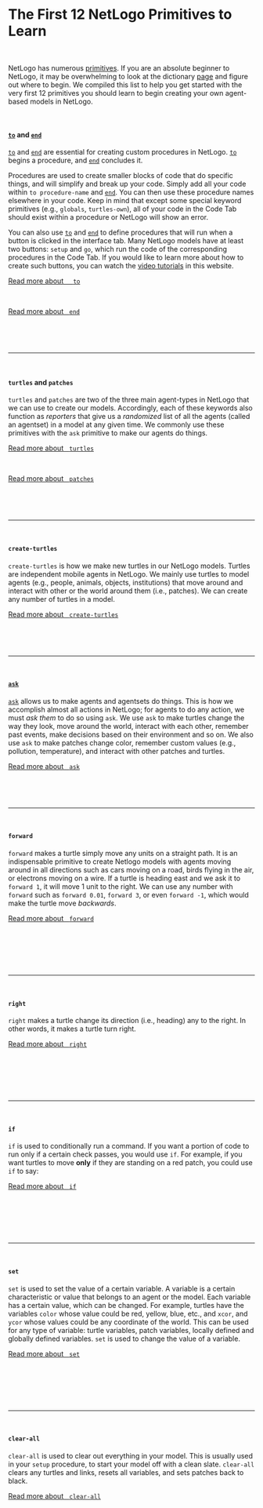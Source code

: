 # The First 12 NetLogo Primitives to Learn

&nbsp;

NetLogo has numerous [primitives](/article/what-is-a-primitive.html). If you are an absolute beginner to NetLogo, it may be overwhelming to look at the dictionary [page](/dictionary.html) and figure out where to begin. We compiled this list to help you get started with the very first 12 primitives you should learn to begin creating your own agent-based models in NetLogo.

&nbsp;

#### [`to`](/primitive/to.html) and [`end`](/primitive/)
[`to`](/primitive/to.html) and [`end`](/primitive/) are essential for creating custom procedures in NetLogo. [`to`](/primitive/to.html) begins a procedure, and [`end`](/primitive/) concludes it. 

Procedures are used to create  smaller blocks of code that do specific things, and will simplify and break up your code. Simply add all your code within `to procedure-name` and [`end`](/primitive/). You can then use these procedure names elsewhere in your code. Keep in mind that except some special keyword primitives (e.g., `globals`, `turtles-own`), all of your code in the Code Tab should exist within a procedure or NetLogo will show an error.

You can also use [`to`](/primitive/to.html) and [`end`](/primitive/) to define procedures that will run when a button is clicked in the interface tab. Many NetLogo models have at least two buttons: `setup` and `go`, which run the code of the corresponding procedures in the Code Tab. If you would like to learn more about how to create such buttons, you can watch the [video tutorials](/videos.html) in this website.

<a href="/primitive/to.html" class="btn btn-primary float-right"><i class="fas fa-chevron-right"></i> Read more about &nbsp;&nbsp;&nbsp; `to`</a>

&nbsp;

<a href="/primitive/end.html" class="btn btn-primary float-right"><i class="fas fa-chevron-right"></i> Read more about &nbsp; `end`</a>

&nbsp;

&nbsp;

---

&nbsp;

#### `turtles` and `patches`

`turtles` and `patches` are two of the three main agent-types in NetLogo that we can use to create our models.  Accordingly, each of these keywords also function as *reporters* that give us a *randomized* list of all the agents (called an agentset) in a model at any given time. We commonly use these primitives with the `ask` primitive to make our agents do things. 

<a href="/primitive/turtles.html" class="btn btn-primary float-right"><i class="fas fa-chevron-right"></i> Read more about &nbsp; `turtles`</a>

&nbsp;

<a href="/primitive/patches.html" class="btn btn-primary float-right"><i class="fas fa-chevron-right"></i> Read more about &nbsp; `patches`</a>

&nbsp;

&nbsp;

---

&nbsp;

#### `create-turtles`

`create-turtles` is how we make new turtles in our NetLogo models. Turtles are independent mobile agents in NetLogo. We mainly use turtles to model agents (e.g., people, animals, objects, institutions) that move around and interact with other or the world around them (i.e., patches). We can create any number of turtles in a model. 

<a href="/primitive/create-turtles.html" class="btn btn-primary float-right"><i class="fas fa-chevron-right"></i> Read more about &nbsp; `create-turtles`</a>

&nbsp;

&nbsp;

---

&nbsp;


#### [`ask`](/primitive/ask.html)

[`ask`](/primitive/ask.html) allows us to make agents and agentsets do things. This is how we accomplish almost all actions in NetLogo; for agents to do any action, we must *ask them* to do so using `ask`.  We use `ask` to make turtles change the way they look, move around the world, interact with each other, remember past events, make decisions based on their environment and so on. We also use `ask` to make patches change color, remember custom values (e.g., pollution, temperature), and interact with other patches and turtles.

<a href="/primitive/all.html" class="btn btn-primary float-right"><i class="fas fa-chevron-right"></i> Read more about &nbsp; `ask`</a>

&nbsp;

&nbsp;

---

&nbsp;

#### `forward`

`forward` makes a turtle simply move any units on a straight path. It is an indispensable primitive to create Netlogo models with agents moving around in all directions such as cars moving on a road, birds flying in the air, or electrons moving on a wire. If a turtle is heading east and we ask it to `forward 1`, it will move 1 unit to the right. We can use any number with `forward` such as `forward 0.01`, `forward 3`, or even `forward -1`, which would make the turtle move *backwards*.

<a href="/primitive/forward.html" class="btn btn-primary float-right"><i class="fas fa-chevron-right"></i> Read more about &nbsp; `forward`</a>

&nbsp;

&nbsp;

&nbsp;

---

&nbsp;

#### `right`

`right` makes a turtle change its direction (i.e., heading) any to the right. In other words, it makes a turtle turn right.

<a href="/primitive/right.html" class="btn btn-primary float-right"><i class="fas fa-chevron-right"></i> Read more about &nbsp; `right`</a>

&nbsp;

&nbsp;

&nbsp;

---

&nbsp;

#### `if`

`if` is used to conditionally run a command. If you want a portion of code to run only if a certain check passes, you would use `if`. For example, if you want turtles to move **only** if they are standing on a red patch, you could use `if` to say:

<a href="/primitive/if.html" class="btn btn-primary float-right"><i class="fas fa-chevron-right"></i> Read more about &nbsp; `if`</a>

&nbsp;

&nbsp;

&nbsp;

---

&nbsp;

#### `set`

`set` is used to set the value of a certain variable. A variable is a certain characteristic or value that belongs to an agent or the model. Each variable has a certain value, which can be changed. For example, turtles have the variables `color` whose value could be red, yellow, blue, etc., and  `xcor`, and `ycor` whose values could be any coordinate of the world.  This can be used for any type of variable: turtle variables, patch variables, locally defined and globally defined variables. `set` is used to change the value of a variable.

<a href="/primitive/set.html" class="btn btn-primary float-right"><i class="fas fa-chevron-right"></i> Read more about &nbsp; `set`</a>

&nbsp;

&nbsp;

&nbsp;

---

&nbsp;


#### 

#### `clear-all`

`clear-all` is used to clear out everything in your model. This is usually used in your `setup` procedure, to start your model off with a clean slate. `clear-all` clears any turtles and links, resets all variables, and sets patches back to black.

<a href="/primitive/clear-all.html" class="btn btn-primary float-right"><i class="fas fa-chevron-right"></i> Read more about &nbsp; `clear-all`</a>

&nbsp;

&nbsp;